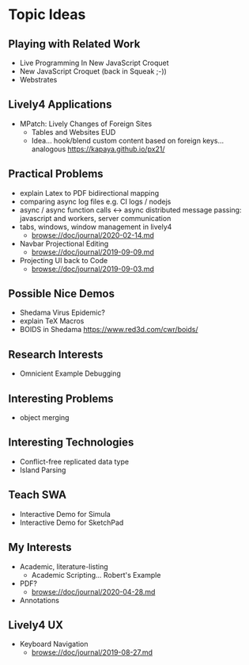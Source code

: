 # Topic Ideas

## Playing with Related Work
- Live Programming In New JavaScript Croquet
- New JavaScript Croquet (back in Squeak ;-))
- Webstrates

## Lively4 Applications 
- MPatch: Lively Changes of Foreign Sites
  - Tables and Websites EUD
  - Idea... hook/blend custom content based on foreign keys... analogous <https://kapaya.github.io/px21/>


## Practical Problems
- explain Latex to PDF bidirectional mapping
- comparing async log files e.g. CI logs / nodejs
- async / async function calls <-> async distributed message passing: javascript and workers, server communication
- tabs, windows, window management in lively4
  - <browse://doc/journal/2020-02-14.md>
- Navbar Projectional Editing 
  - <browse://doc/journal/2019-09-09.md>
- Projecting UI back to Code
  - <browse://doc/journal/2019-09-03.md>

## Possible Nice Demos
- Shedama Virus Epidemic?
- explain TeX Macros 
- BOIDS in Shedama <https://www.red3d.com/cwr/boids/>

## Research Interests
- Omnicient Example Debugging

## Interesting Problems
- object merging

## Interesting Technologies

- Conflict-free replicated data type
- Island Parsing

## Teach SWA
- Interactive Demo for Simula
- Interactive Demo for SketchPad

## My Interests
- Academic, literature-listing
  - Academic Scripting... Robert's Example
- PDF?
  - <browse://doc/journal/2020-04-28.md>
- Annotations


## Lively4 UX
- Keyboard Navigation
  - <browse://doc/journal/2019-08-27.md>
